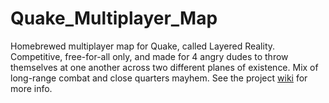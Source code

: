 # Quake_Multiplayer_Map

Homebrewed multiplayer map for Quake, called Layered Reality. Competitive, free-for-all only, and made for 4 angry dudes to throw themselves at one another across two different planes of existence. Mix of long-range combat and close quarters mayhem.
See the project [wiki](https://github.com/Akaiju/Quake_Multiplayer_Map/wiki) for more info.
